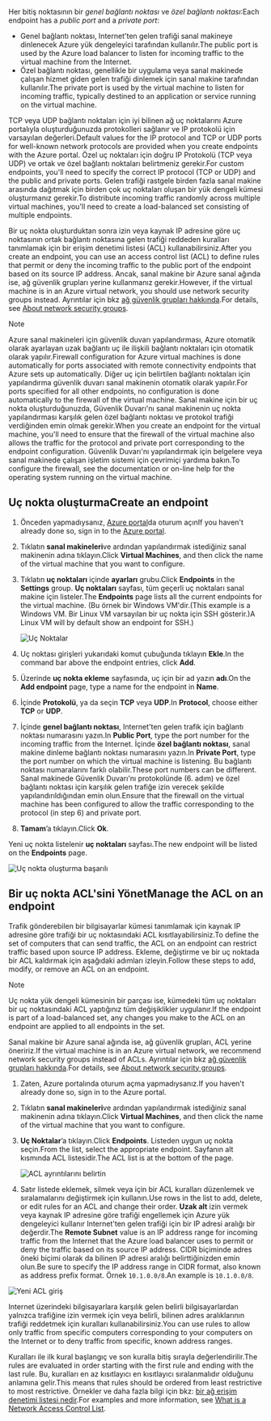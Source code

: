 
<span data-ttu-id="5a77c-101">Her bitiş noktasının bir *genel bağlantı noktası* ve *özel bağlantı noktası*:</span><span class="sxs-lookup"><span data-stu-id="5a77c-101">Each endpoint has a *public port* and a *private port*:</span></span>

* <span data-ttu-id="5a77c-102">Genel bağlantı noktası, Internet'ten gelen trafiği sanal makineye dinlenecek Azure yük dengeleyici tarafından kullanılır.</span><span class="sxs-lookup"><span data-stu-id="5a77c-102">The public port is used by the Azure load balancer to listen for incoming traffic to the virtual machine from the Internet.</span></span>
* <span data-ttu-id="5a77c-103">Özel bağlantı noktası, genellikle bir uygulama veya sanal makinede çalışan hizmet giden gelen trafiği dinlemek için sanal makine tarafından kullanılır.</span><span class="sxs-lookup"><span data-stu-id="5a77c-103">The private port is used by the virtual machine to listen for incoming traffic, typically destined to an application or service running on the virtual machine.</span></span>

<span data-ttu-id="5a77c-104">TCP veya UDP bağlantı noktaları için iyi bilinen ağ uç noktalarını Azure portalıyla oluşturduğunuzda protokolleri sağlanır ve IP protokolü için varsayılan değerleri.</span><span class="sxs-lookup"><span data-stu-id="5a77c-104">Default values for the IP protocol and TCP or UDP ports for well-known network protocols are provided when you create endpoints with the Azure portal.</span></span> <span data-ttu-id="5a77c-105">Özel uç noktaları için doğru IP Protokolü (TCP veya UDP) ve ortak ve özel bağlantı noktaları belirtmeniz gerekir.</span><span class="sxs-lookup"><span data-stu-id="5a77c-105">For custom endpoints, you'll need to specify the correct IP protocol (TCP or UDP) and the public and private ports.</span></span> <span data-ttu-id="5a77c-106">Gelen trafiği rastgele birden fazla sanal makine arasında dağıtmak için birden çok uç noktaları oluşan bir yük dengeli kümesi oluşturmanız gerekir.</span><span class="sxs-lookup"><span data-stu-id="5a77c-106">To distribute incoming traffic randomly across multiple virtual machines, you'll need to create a load-balanced set consisting of multiple endpoints.</span></span>

<span data-ttu-id="5a77c-107">Bir uç nokta oluşturduktan sonra izin veya kaynak IP adresine göre uç noktasının ortak bağlantı noktasına gelen trafiği reddeden kuralları tanımlamak için bir erişim denetimi listesi (ACL) kullanabilirsiniz.</span><span class="sxs-lookup"><span data-stu-id="5a77c-107">After you create an endpoint, you can use an access control list (ACL) to define rules that permit or deny the incoming traffic to the public port of the endpoint based on its source IP address.</span></span> <span data-ttu-id="5a77c-108">Ancak, sanal makine bir Azure sanal ağında ise, ağ güvenlik grupları yerine kullanmanız gerekir.</span><span class="sxs-lookup"><span data-stu-id="5a77c-108">However, if the virtual machine is in an Azure virtual network, you should use network security groups instead.</span></span> <span data-ttu-id="5a77c-109">Ayrıntılar için bkz [ağ güvenlik grupları hakkında](../articles/virtual-network/virtual-networks-nsg.md).</span><span class="sxs-lookup"><span data-stu-id="5a77c-109">For details, see [About network security groups](../articles/virtual-network/virtual-networks-nsg.md).</span></span>

> [!NOTE]
> <span data-ttu-id="5a77c-110">Azure sanal makineleri için güvenlik duvarı yapılandırması, Azure otomatik olarak ayarlayan uzak bağlantı uç ile ilişkili bağlantı noktaları için otomatik olarak yapılır.</span><span class="sxs-lookup"><span data-stu-id="5a77c-110">Firewall configuration for Azure virtual machines is done automatically for ports associated with remote connectivity endpoints that Azure sets up automatically.</span></span> <span data-ttu-id="5a77c-111">Diğer uç için belirtilen bağlantı noktaları için yapılandırma güvenlik duvarı sanal makinenin otomatik olarak yapılır.</span><span class="sxs-lookup"><span data-stu-id="5a77c-111">For ports specified for all other endpoints, no configuration is done automatically to the firewall of the virtual machine.</span></span> <span data-ttu-id="5a77c-112">Sanal makine için bir uç nokta oluşturduğunuzda, Güvenlik Duvarı'nı sanal makinenin uç nokta yapılandırması karşılık gelen özel bağlantı noktası ve protokol trafiği verdiğinden emin olmak gerekir.</span><span class="sxs-lookup"><span data-stu-id="5a77c-112">When you create an endpoint for the virtual machine, you'll need to ensure that the firewall of the virtual machine also allows the traffic for the protocol and private port corresponding to the endpoint configuration.</span></span> <span data-ttu-id="5a77c-113">Güvenlik Duvarı'nı yapılandırmak için belgelere veya sanal makinede çalışan işletim sistemi için çevrimiçi yardıma bakın.</span><span class="sxs-lookup"><span data-stu-id="5a77c-113">To configure the firewall, see the documentation or on-line help for the operating system running on the virtual machine.</span></span>
>
>

## <a name="create-an-endpoint"></a><span data-ttu-id="5a77c-114">Uç nokta oluşturma</span><span class="sxs-lookup"><span data-stu-id="5a77c-114">Create an endpoint</span></span>
1. <span data-ttu-id="5a77c-115">Önceden yapmadıysanız, [Azure portal](https://portal.azure.com)da oturum açın</span><span class="sxs-lookup"><span data-stu-id="5a77c-115">If you haven't already done so, sign in to the [Azure portal](https://portal.azure.com).</span></span>
2. <span data-ttu-id="5a77c-116">Tıklatın **sanal makineleri**ve ardından yapılandırmak istediğiniz sanal makinenin adına tıklayın.</span><span class="sxs-lookup"><span data-stu-id="5a77c-116">Click **Virtual Machines**, and then click the name of the virtual machine that you want to configure.</span></span>
3. <span data-ttu-id="5a77c-117">Tıklatın **uç noktaları** içinde **ayarları** grubu.</span><span class="sxs-lookup"><span data-stu-id="5a77c-117">Click **Endpoints** in the **Settings** group.</span></span> <span data-ttu-id="5a77c-118">**Uç noktaları** sayfası, tüm geçerli uç noktaları sanal makine için listeler.</span><span class="sxs-lookup"><span data-stu-id="5a77c-118">The **Endpoints** page lists all the current endpoints for the virtual machine.</span></span> <span data-ttu-id="5a77c-119">(Bu örnek bir Windows VM'dir.</span><span class="sxs-lookup"><span data-stu-id="5a77c-119">(This example is a Windows VM.</span></span> <span data-ttu-id="5a77c-120">Bir Linux VM varsayılan bir uç nokta için SSH gösterir.)</span><span class="sxs-lookup"><span data-stu-id="5a77c-120">A Linux VM will by default show an endpoint for SSH.)</span></span>

   <!-- ![Endpoints](./media/virtual-machines-common-classic-setup-endpoints/endpointswindows.png) -->
   ![Uç Noktalar](./media/virtual-machines-common-classic-setup-endpoints/endpointsblade.png)

4. <span data-ttu-id="5a77c-122">Uç noktası girişleri yukarıdaki komut çubuğunda tıklayın **Ekle**.</span><span class="sxs-lookup"><span data-stu-id="5a77c-122">In the command bar above the endpoint entries, click **Add**.</span></span>
5. <span data-ttu-id="5a77c-123">Üzerinde **uç nokta ekleme** sayfasında, uç için bir ad yazın **adı**.</span><span class="sxs-lookup"><span data-stu-id="5a77c-123">On the **Add endpoint** page, type a name for the endpoint in **Name**.</span></span>
6. <span data-ttu-id="5a77c-124">İçinde **Protokolü**, ya da seçin **TCP** veya **UDP**.</span><span class="sxs-lookup"><span data-stu-id="5a77c-124">In **Protocol**, choose either **TCP** or **UDP**.</span></span>
7. <span data-ttu-id="5a77c-125">İçinde **genel bağlantı noktası**, Internet'ten gelen trafik için bağlantı noktası numarasını yazın.</span><span class="sxs-lookup"><span data-stu-id="5a77c-125">In **Public Port**, type the port number for the incoming traffic from the Internet.</span></span> <span data-ttu-id="5a77c-126">İçinde **özel bağlantı noktası**, sanal makine dinleme bağlantı noktası numarasını yazın.</span><span class="sxs-lookup"><span data-stu-id="5a77c-126">In **Private Port**, type the port number on which the virtual machine is listening.</span></span> <span data-ttu-id="5a77c-127">Bu bağlantı noktası numaralarını farklı olabilir.</span><span class="sxs-lookup"><span data-stu-id="5a77c-127">These port numbers can be different.</span></span> <span data-ttu-id="5a77c-128">Sanal makinede Güvenlik Duvarı'nı protokolünde (6. adım) ve özel bağlantı noktası için karşılık gelen trafiğe izin verecek şekilde yapılandırıldığından emin olun.</span><span class="sxs-lookup"><span data-stu-id="5a77c-128">Ensure that the firewall on the virtual machine has been configured to allow the traffic corresponding to the protocol (in step 6) and private port.</span></span>
10. <span data-ttu-id="5a77c-129">**Tamam**’a tıklayın.</span><span class="sxs-lookup"><span data-stu-id="5a77c-129">Click **Ok**.</span></span>

<span data-ttu-id="5a77c-130">Yeni uç nokta listelenir **uç noktaları** sayfası.</span><span class="sxs-lookup"><span data-stu-id="5a77c-130">The new endpoint will be listed on the **Endpoints** page.</span></span>

![Uç nokta oluşturma başarılı](./media/virtual-machines-common-classic-setup-endpoints/endpointcreated.png)

## <a name="manage-the-acl-on-an-endpoint"></a><span data-ttu-id="5a77c-132">Bir uç nokta ACL'sini Yönet</span><span class="sxs-lookup"><span data-stu-id="5a77c-132">Manage the ACL on an endpoint</span></span>
<span data-ttu-id="5a77c-133">Trafik gönderebilen bir bilgisayarlar kümesi tanımlamak için kaynak IP adresine göre trafiği bir uç noktasındaki ACL kısıtlayabilirsiniz.</span><span class="sxs-lookup"><span data-stu-id="5a77c-133">To define the set of computers that can send traffic, the ACL on an endpoint can restrict traffic based upon source IP address.</span></span> <span data-ttu-id="5a77c-134">Ekleme, değiştirme ve bir uç noktada bir ACL kaldırmak için aşağıdaki adımları izleyin.</span><span class="sxs-lookup"><span data-stu-id="5a77c-134">Follow these steps to add, modify, or remove an ACL on an endpoint.</span></span>

> [!NOTE]
> <span data-ttu-id="5a77c-135">Uç nokta yük dengeli kümesinin bir parçası ise, kümedeki tüm uç noktaları bir uç noktasındaki ACL yaptığınız tüm değişiklikler uygulanır.</span><span class="sxs-lookup"><span data-stu-id="5a77c-135">If the endpoint is part of a load-balanced set, any changes you make to the ACL on an endpoint are applied to all endpoints in the set.</span></span>
>
>

<span data-ttu-id="5a77c-136">Sanal makine bir Azure sanal ağında ise, ağ güvenlik grupları, ACL yerine öneririz.</span><span class="sxs-lookup"><span data-stu-id="5a77c-136">If the virtual machine is in an Azure virtual network, we recommend network security groups instead of ACLs.</span></span> <span data-ttu-id="5a77c-137">Ayrıntılar için bkz [ağ güvenlik grupları hakkında](../articles/virtual-network/virtual-networks-nsg.md).</span><span class="sxs-lookup"><span data-stu-id="5a77c-137">For details, see [About network security groups](../articles/virtual-network/virtual-networks-nsg.md).</span></span>

1. <span data-ttu-id="5a77c-138">Zaten, Azure portalında oturum açma yapmadıysanız.</span><span class="sxs-lookup"><span data-stu-id="5a77c-138">If you haven't already done so, sign in to the Azure portal.</span></span>
2. <span data-ttu-id="5a77c-139">Tıklatın **sanal makineleri**ve ardından yapılandırmak istediğiniz sanal makinenin adına tıklayın.</span><span class="sxs-lookup"><span data-stu-id="5a77c-139">Click **Virtual Machines**, and then click the name of the virtual machine that you want to configure.</span></span>
3. <span data-ttu-id="5a77c-140">**Uç Noktalar**’a tıklayın.</span><span class="sxs-lookup"><span data-stu-id="5a77c-140">Click **Endpoints**.</span></span> <span data-ttu-id="5a77c-141">Listeden uygun uç nokta seçin.</span><span class="sxs-lookup"><span data-stu-id="5a77c-141">From the list, select the appropriate endpoint.</span></span> <span data-ttu-id="5a77c-142">Sayfanın alt kısmında ACL listesidir.</span><span class="sxs-lookup"><span data-stu-id="5a77c-142">The ACL list is at the bottom of the page.</span></span>

   ![ACL ayrıntılarını belirtin](./media/virtual-machines-common-classic-setup-endpoints/aclpreentry.png)

4. <span data-ttu-id="5a77c-144">Satır listede eklemek, silmek veya için bir ACL kuralları düzenlemek ve sıralamalarını değiştirmek için kullanın.</span><span class="sxs-lookup"><span data-stu-id="5a77c-144">Use rows in the list to add, delete, or edit rules for an ACL and change their order.</span></span> <span data-ttu-id="5a77c-145">**Uzak alt** izin vermek veya kaynak IP adresine göre trafiği engellemek için Azure yük dengeleyici kullanır Internet'ten gelen trafiği için bir IP adresi aralığı bir değerdir.</span><span class="sxs-lookup"><span data-stu-id="5a77c-145">The **Remote Subnet** value is an IP address range for incoming traffic from the Internet that the Azure load balancer uses to permit or deny the traffic based on its source IP address.</span></span> <span data-ttu-id="5a77c-146">CIDR biçiminde adres öneki biçimi olarak da bilinen IP adresi aralığı belirttiğinizden emin olun.</span><span class="sxs-lookup"><span data-stu-id="5a77c-146">Be sure to specify the IP address range in CIDR format, also known as address prefix format.</span></span> <span data-ttu-id="5a77c-147">Örnek `10.1.0.0/8`.</span><span class="sxs-lookup"><span data-stu-id="5a77c-147">An example is `10.1.0.0/8`.</span></span>

 ![Yeni ACL giriş](./media/virtual-machines-common-classic-setup-endpoints/newaclentry.png)


<span data-ttu-id="5a77c-149">Internet üzerindeki bilgisayarlara karşılık gelen belirli bilgisayarlardan yalnızca trafiğine izin vermek için veya belirli, bilinen adres aralıklarının trafiği reddetmek için kuralları kullanabilirsiniz.</span><span class="sxs-lookup"><span data-stu-id="5a77c-149">You can use rules to allow only traffic from specific computers corresponding to your computers on the Internet or to deny traffic from specific, known address ranges.</span></span>

<span data-ttu-id="5a77c-150">Kuralları ile ilk kural başlangıç ve son kuralla bitiş sırayla değerlendirilir.</span><span class="sxs-lookup"><span data-stu-id="5a77c-150">The rules are evaluated in order starting with the first rule and ending with the last rule.</span></span> <span data-ttu-id="5a77c-151">Bu, kuralları en az kısıtlayıcı en kısıtlayıcı sıralanmalıdır olduğunu anlamına gelir.</span><span class="sxs-lookup"><span data-stu-id="5a77c-151">This means that rules should be ordered from least restrictive to most restrictive.</span></span> <span data-ttu-id="5a77c-152">Örnekler ve daha fazla bilgi için bkz: [bir ağ erişim denetimi listesi nedir](../articles/virtual-network/virtual-networks-acl.md).</span><span class="sxs-lookup"><span data-stu-id="5a77c-152">For examples and more information, see [What is a Network Access Control List](../articles/virtual-network/virtual-networks-acl.md).</span></span>
